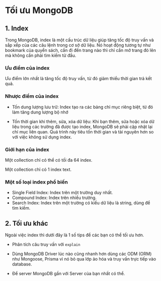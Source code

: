 # Tối ưu MongoDB

## 1. Index

Trong MongoDB, index là một cấu trúc dữ liệu giúp tăng tốc độ truy vấn và sắp xếp của các câu lệnh trong cơ sở dữ liệu. Nó hoạt động tương tự như bookmark của quyển sách, cần đi đến trang nào thì chỉ cần mở trang đó lên mà không cần phải tìm kiếm từ đầu.

### Ưu điểm của index

Ưu điểm lớn nhất là tăng tốc độ truy vấn, từ đó giảm thiểu thời gian trả kết quả.

### Nhược điểm của index

- Tốn dung lượng lưu trữ: Index tạo ra các bảng chỉ mục riêng biệt, từ đó làm tăng dung lượng bộ nhớ

- Tốn thời gian khi thêm, sửa, xóa dữ liệu: Khi bạn thêm, sửa hoặc xóa dữ liệu trong các trường đã được tạo index, MongoDB sẽ phải cập nhật lại chỉ mục liên quan. Quá trình này tiêu tốn thời gian và tài nguyên hơn so với việc không sử dụng index.

### Giới hạn của index

Một collection chỉ có thể có tối đa 64 index.

Một collection chỉ có 1 index text.

### Một số loại index phổ biến

- Single Field Index: Index trên một trường duy nhất.
- Compound Index: Index trên nhiều trường.
- Search Index: Index trên một trường có kiểu dữ liệu là string, dùng để tìm kiếm.

## 2. Tối ưu khác

Ngoài việc index thì dưới đây là 1 số tips để các bạn có thể tối ưu hơn.

- Phân tích câu truy vấn với `explain`

- Dùng MongoDB Driver lúc nào cũng nhanh hơn dùng các ODM (ORM) như Mongoose, Prisma vì nó bỏ qua lớp ảo hóa và truy vấn trực tiếp vào database.

- Để server MongoDB gần với Server của bạn nhất có thể.
